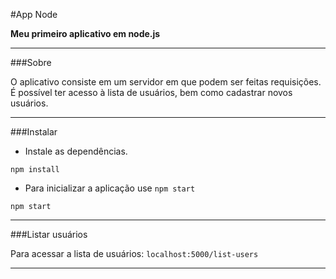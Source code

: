 #App Node

**Meu primeiro aplicativo em node.js**

---

###Sobre

O aplicativo consiste em um servidor em que podem ser feitas requisições. É possível ter acesso à lista de usuários, bem como cadastrar novos usuários.

---

###Instalar


- Instale as dependências.
```
npm install
```

- Para inicializar a aplicação use `npm start`
```
npm start
```

---

###Listar usuários

Para acessar a lista de usuários: `localhost:5000/list-users`

---